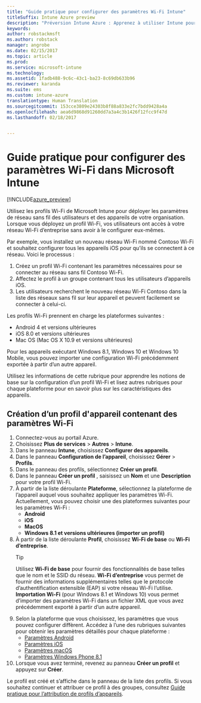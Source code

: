 ```yaml
---
title: "Guide pratique pour configurer des paramètres Wi-Fi Intune"
titleSuffix: Intune Azure preview
description: "Préversion Intune Azure : Apprenez à utiliser Intune pour configurer des connexions Wi-Fi sur les appareils que vous gérez."
keywords: 
author: robstackmsft
ms.author: robstack
manager: angrobe
ms.date: 02/15/2017
ms.topic: article
ms.prod: 
ms.service: microsoft-intune
ms.technology: 
ms.assetid: 1fadb488-9c6c-43c1-ba23-8c69db633b96
ms.reviewer: karanda
ms.suite: ems
ms.custom: intune-azure
translationtype: Human Translation
ms.sourcegitcommit: 153cce3809e24303b8f88a833e2fc7bdd9428a4a
ms.openlocfilehash: aea6d9868d91260dd7a3a4c3b1426f12fcc9f47d
ms.lasthandoff: 02/18/2017


---
```


# <a name="how-to-configure-wi-fi-settings-in-microsoft-intune"></a>Guide pratique pour configurer des paramètres Wi-Fi dans Microsoft Intune

[!INCLUDE[azure_preview](../includes/azure_preview.md)]

Utilisez les profils Wi-Fi de Microsoft Intune pour déployer les paramètres de réseau sans fil des utilisateurs et des appareils de votre organisation. Lorsque vous déployez un profil Wi-Fi, vos utilisateurs ont accès à votre réseau Wi-Fi d’entreprise sans avoir à le configurer eux-mêmes.

Par exemple, vous installez un nouveau réseau Wi-Fi nommé Contoso Wi-Fi et souhaitez configurer tous les appareils iOS pour qu’ils se connectent à ce réseau. Voici le processus :

1. Créez un profil Wi-Fi contenant les paramètres nécessaires pour se connecter au réseau sans fil Contoso Wi-Fi.
2. Affectez le profil à un groupe contenant tous les utilisateurs d’appareils iOS.
3. Les utilisateurs recherchent le nouveau réseau Wi-Fi Contoso dans la liste des réseaux sans fil sur leur appareil et peuvent facilement se connecter à celui-ci.

Les profils Wi-Fi prennent en charge les plateformes suivantes :

- Android 4 et versions ultérieures
- iOS 8.0 et versions ultérieures
- Mac OS (Mac OS X 10.9 et versions ultérieures)

Pour les appareils exécutant Windows 8.1, Windows 10 et Windows 10 Mobile, vous pouvez importer une configuration Wi-Fi précédemment exportée à partir d’un autre appareil.

Utilisez les informations de cette rubrique pour apprendre les notions de base sur la configuration d’un profil Wi-Fi et lisez autres rubriques pour chaque plateforme pour en savoir plus sur les caractéristiques des appareils.

## <a name="create-a-device-profile-containing-wi-fi-settings"></a>Création d’un profil d'appareil contenant des paramètres Wi-Fi

1. Connectez-vous au portail Azure.
2. Choisissez **Plus de services** > **Autres** > **Intune**.
3. Dans le panneau **Intune**, choisissez **Configurer des appareils**.
2. Dans le panneau **Configuration de l’appareil**, choisissez **Gérer** > **Profils**.
3. Dans le panneau des profils, sélectionnez **Créer un profil**.
4. Dans le panneau **Créer un profil** , saisissez un **Nom** et une **Description** pour votre profil Wi-Fi.
5. À partir de la liste déroulante **Plateforme**, sélectionnez la plateforme de l’appareil auquel vous souhaitez appliquer les paramètres Wi-Fi. Actuellement, vous pouvez choisir une des plateformes suivantes pour les paramètres Wi-Fi :
    - **Android**
    - **iOS**
    - **MacOS**
    - **Windows 8.1 et versions ultérieures (importer un profil)**
6. À partir de la liste déroulante **Profil**, choisissez **Wi-Fi de base** ou **Wi-Fi d’entreprise**.
    >[!TIP]
    >Utilisez **Wi-Fi de base** pour fournir des fonctionnalités de base telles que le nom et le SSID du réseau. **Wi-Fi d’entreprise** vous permet de fournir des informations supplémentaires telles que le protocole d’authentification extensible (EAP) si votre réseau Wi-Fi l’utilise. **Importation Wi-Fi** (pour Windows 8.1 et Windows 10) vous permet d’importer des paramètres Wi-Fi dans un fichier XML que vous avez précédemment exporté à partir d’un autre appareil.
7. Selon la plateforme que vous choisissez, les paramètres que vous pouvez configurer diffèrent. Accédez à l’une des rubriques suivantes pour obtenir les paramètres détaillés pour chaque plateforme :
    - [Paramètres Android](wi-fi-for-android.md)
    - [Paramètres iOS](wi-fi-for-ios.md)
    - [Paramètres macOS](wi-fi-for-macos.md)
    - [Paramètres Windows Phone 8.1](wi-fi-import-for-windows-8-1.md)
8. Lorsque vous avez terminé, revenez au panneau **Créer un profil** et appuyez sur **Créer**.

Le profil est créé et s’affiche dans le panneau de la liste des profils.
Si vous souhaitez continuer et attribuer ce profil à des groupes, consultez [Guide pratique pour l’attribution de profils d’appareils](how-to-assign-device-profiles.md).


